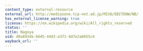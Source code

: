 ```yaml
---
content_type: external-resource
external_url: http://mediazone.tcp-net.ad.jp/MISO/EBITENW/NB/
has_external_license_warning: true
license: https://en.wikipedia.org/wiki/All_rights_reserved
status: ''
title: Nagoya
uid: d0a8934b-b645-44d3-a3f1-4d7e2a6055c4
wayback_url: ''
---
```

